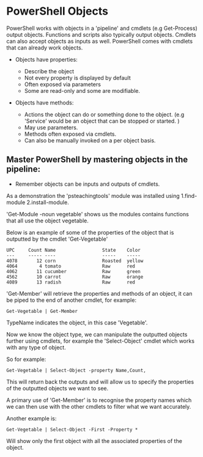 # PowerShell Objects

PowerShell works with objects in a 'pipeline' and cmdlets (e.g Get-Process) output
objects. Functions and scripts also typically output objects. Cmdlets can also
accept objects as inputs as well. PowerShell comes with cmdlets that can already
work objects.

- Objects have properties:
  - Describe the object
  - Not every property is displayed by default
  - Often exposed via parameters
  - Some are read-only and some are modifiable.

- Objects have methods:
  - Actions the object can do or something done to the object. (e.g 'Service'
    would be an object that can be stopped or started. )
  - May use parameters.
  - Methods often exposed via cmdlets.
  - Can also be manually invoked on a per object basis.

## Master PowerShell by mastering objects in the pipeline:
  - Remember objects can be inputs and outputs of cmdlets.

As a demonstration the 'psteachingtools' module was installed using
1.find-module
2.install-module.

'Get-Module -noun vegetable' shows us the modules contains functions that all
use the object vegetable.

Below is an example of some of the properties of the object that is outputted by
the cmdlet 'Get-Vegetable'
````
UPC     Count Name                 State    Color
---     ----- ----                 -----    -----
4078       12 corn                 Roasted  yellow
4064        4 tomato               Raw      red
4062       11 cucumber             Raw      green
4562       10 carrot               Raw      orange
4089       13 radish               Raw      red
````

'Get-Member' will retrieve the properties and methods of an object, it can be
piped to the end of another cmdlet, for example:
````
Get-Vegetable | Get-Member
````
TypeName indicates the object, in this case 'Vegetable'.

Now we know the object type, we can manipulate the outputted objects further using
cmdlets, for example the 'Select-Object' cmdlet which works with any type of object.

So for example:
````
Get-Vegetable | Select-Object -property Name,Count,
````

This will return back the outputs and will allow us to specify the properties of
the outputted objects we want to see.

A primary use of 'Get-Member' is to recognise the property names which we can then use
with the other cmdlets to filter what we want accurately.

Another example is:
````
Get-Vegetable | Select-Object -First -Property *
````
Will show only the first object with all the associated properties of the object.
